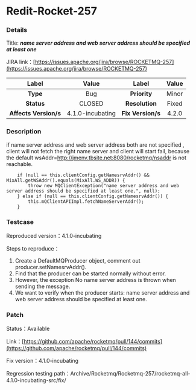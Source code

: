 # Redit-Rocket-257

### Details

Title: ***name server address and web server address should be specified at least one***

JIRA link：[https://issues.apache.org/jira/browse/ROCKETMQ-257](https://issues.apache.org/jira/browse/ROCKETMQ-257)

|         Label         |    Value     | Label           |       Value        |
|:---------------------:|:------------:|:---------------:|:------------------:|
|       **Type**        |     Bug      | **Priority**    |       Minor        |
|      **Status**       |    CLOSED    | **Resolution**  |       Fixed        |
| **Affects Version/s** | 4.1.0-incubating | **Fix Version/s** |   4.2.0      |

### Description

if name server address and web server address both are not specified , client will not fetch the
right name server and client will start fail, because the default wsAddr=http://jmenv.tbsite.net:8080/rocketmq/nsaddr is not reachable.

```
    if (null == this.clientConfig.getNamesrvAddr() && MixAll.getWSAddr().equals(MixAll.WS_ADDR)) {
        throw new MQClientException("name server address and web server address should be specified at least one.", null);
    } else if (null == this.clientConfig.getNamesrvAddr()) {
        this.mQClientAPIImpl.fetchNameServerAddr();
    }
```

### Testcase

Reproduced version：4.1.0-incubating

Steps to reproduce：
1. Create a DefaultMQProducer object, comment out producer.setNamesrvAddr().
2. Find that the producer can be started normally without error.
3. However, the exception No name server address is thrown when sending the message.
4. We want to verify when the producer starts: name server address and web server address should be specified at least one.

### Patch 

Status：Available

Link：[https://github.com/apache/rocketmq/pull/144/commits](https://github.com/apache/rocketmq/pull/144/commits)

Fix version：4.1.0-incubating

Regression testing path：Archive/Rocketmq/Rocketmq-257/rocketmq-all-4.1.0-incubating-src/fix/

